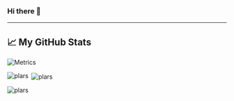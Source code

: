 ### Hi there 👋

<!--
**plars/plars** is a ✨ _special_ ✨ repository because its `README.md` (this file) appears on your GitHub profile.

Here are some ideas to get you started:

- 🔭 I’m currently working on ...
- 🌱 I’m currently learning ...
- 👯 I’m looking to collaborate on ...
- 🤔 I’m looking for help with ...
- 💬 Ask me about ...
- 📫 How to reach me: ...
- 😄 Pronouns: ...
- ⚡ Fun fact: ...
-->

---

## &#x1f4c8; My GitHub Stats

![Metrics](https://metrics.lecoq.io/plars?template=classic&isocalendar=1&languages=1&isocalendar.duration=half-year&languages.limit=8&languages.threshold=0%25&languages.colors=github&languages.sections=most-used&languages.indepth=false&languages.analysis.timeout=15&languages.categories=markup%2C%20programming&languages.recent.categories=markup%2C%20programming&languages.recent.load=300&languages.recent.days=14&config.timezone=America%2FChicago)

<p><img align="left" src="https://github-readme-stats.vercel.app/api/top-langs?username=plars&theme=omni&show_icons=true&locale=en&layout=compact" alt="plars" /></p>

<p>&nbsp;<img align="center" src="https://github-readme-stats.vercel.app/api?username=plars&theme=omni&show_icons=true&locale=en" alt="plars" /></p>

<p><img align="center" src="https://github-readme-streak-stats.herokuapp.com/?user=plars&theme=omni&" alt="plars" /></p>
